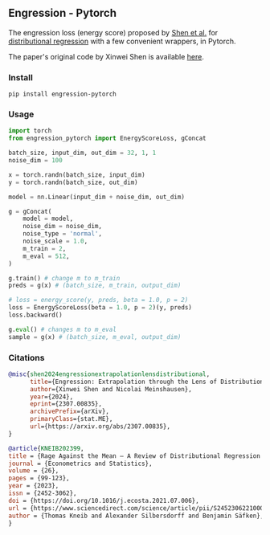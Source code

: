## Engression - Pytorch

The engression loss (energy score) proposed by [Shen et al.](https://arxiv.org/abs/2307.00835) for [distributional regression](https://doi.org/10.1016/j.ecosta.2021.07.006) with a few convenient wrappers, in Pytorch.

The paper's original code by Xinwei Shen is available [here](https://github.com/xwshen51/engression). 

### Install
```
pip install engression-pytorch
```

### Usage
```python
import torch
from engression_pytorch import EnergyScoreLoss, gConcat

batch_size, input_dim, out_dim = 32, 1, 1
noise_dim = 100

x = torch.randn(batch_size, input_dim)
y = torch.randn(batch_size, out_dim)

model = nn.Linear(input_dim + noise_dim, out_dim)

g = gConcat(
    model = model,
    noise_dim = noise_dim,
    noise_type = 'normal',
    noise_scale = 1.0,
    m_train = 2, 
    m_eval = 512,
)

g.train() # change m to m_train
preds = g(x) # (batch_size, m_train, output_dim)

# loss = energy_score(y, preds, beta = 1.0, p = 2)
loss = EnergyScoreLoss(beta = 1.0, p = 2)(y, preds)
loss.backward()

g.eval() # changes m to m_eval
sample = g(x) # (batch_size, m_eval, output_dim)
```

### Citations
```bibtex
@misc{shen2024engressionextrapolationlensdistributional,
      title={Engression: Extrapolation through the Lens of Distributional Regression}, 
      author={Xinwei Shen and Nicolai Meinshausen},
      year={2024},
      eprint={2307.00835},
      archivePrefix={arXiv},
      primaryClass={stat.ME},
      url={https://arxiv.org/abs/2307.00835}, 
}
```
```bibtex
@article{KNEIB202399,
title = {Rage Against the Mean – A Review of Distributional Regression Approaches},
journal = {Econometrics and Statistics},
volume = {26},
pages = {99-123},
year = {2023},
issn = {2452-3062},
doi = {https://doi.org/10.1016/j.ecosta.2021.07.006},
url = {https://www.sciencedirect.com/science/article/pii/S2452306221000824},
author = {Thomas Kneib and Alexander Silbersdorff and Benjamin Säfken},
}
```
